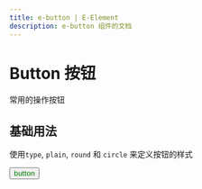 ```yaml
---
title: e-button | E-Element
description: e-button 组件的文档
---
```


# Button 按钮

常用的操作按钮

## 基础用法

使用`type`, `plain`, `round` 和 `circle` 来定义按钮的样式

<script setup lang="ts">



</script>

<button>button</button>

<style scoped>
button {
  color: green;
}
</style>
